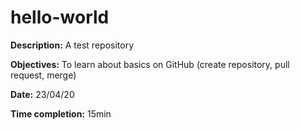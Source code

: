 # hello-world

**Description:** A test repository

**Objectives:** To learn about basics on GitHub (create repository, pull request, merge)

**Date:** 23/04/20

**Time completion:** 15min
